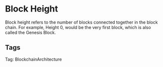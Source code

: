 # Block Height

Block height refers to the number of blocks connected together in the block
chain. For example, Height 0, would be the very first block, which is also called
the Genesis Block.

## Tags

Tag: BlockchainArchitecture
